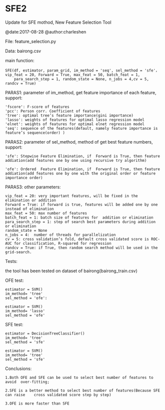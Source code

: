 # SFE2
Update for SFE mothod, New Feature Selection Tool

@date:2017-08-28
@author:charleshen

File: feature_selection.py
       
Data: bairong.csv

main function:
	
	SFE(df, estimator, param_grid, im_method = 'seq', sel_method = 'sfe'，
	vip_feat = 20, Forward = True, max_feat = 50, batch_feat = 1,
       	para_search_step = 1, random_state = None, n_jobs = 4,cv = 5, randcv = True)


PARAS1:  parameter of im_method, get feature importance of each feature, support:

	'fscore': F-score of features
	'pcc': Person corr. Coefficient of features
	'tree': optimal tree’s feature importance(gini importance)
	'lasso': weights of features for optimal lasso regression model
	'elnet': weights of features for optimal elnet regression model
	'seq': sequence of the features(default, namely feature importance is feature’s sequence(order) )

PARAS2:  parameter of sel_method, method of get best feature numbers, support:

	'sfe': Stepwise Feature Elimination, if  Forward is True, then feature addiation(add features one by one using recursive try algorithm)

	'ofe': Ordered  Feature Elimination, if  Forward is True, then feature addiation(add features one by one with the original order or feature importance order)


PARAS3: other parameters:
		
	vip_feat = 20: very important features, will be fixed in the elimination or addition 
	Forward = True: if forward is true, features will be added one by one instead of elimination 
	max_feat = 50: max number of features
	batch_feat = 1: batch size of features for  addition or elimination
	para_search_step = 1: step of search best parameters during addition or elimination
	random_state = None
	n_jobs = 4:  number of threads for parallelization 
	cv = 5: cross validation’s fold, default cross validated score is ROC-AUC for classification, R-squared for regression
	randcv = True: if True, then random search method will be used in the grid-search.



Tests:

the tool has been tested on dataset of bairong(bairong_train.csv)


OFE test:

	estimator = SVM()
	im_method= 'tree'
	sel_method = 'ofe':

	estimator = SVM()   	
	im_method= 'lasso'
	sel_method = 'ofe'

SFE test:

	estimator = DecisionTreeClassifier()
	im_method= 'tree'
	sel_method = 'sfe'

	estimator = SVM()
	im_method= 'tree'
	sel_method = 'sfe'




Conclusions:

	1.Both OFE and SFE can be used to select best number of features to avoid  over-fitting;

	2.SFE is a better method to select best number of features(Because SFE can raise 	cross validated score step by step)

	3.OFE is more faster than SFE
